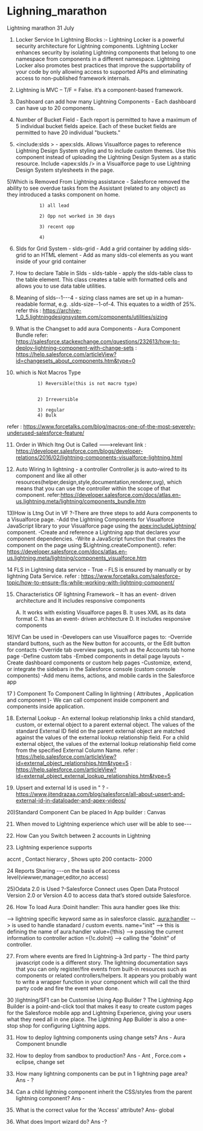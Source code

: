 # Lighning_marathon
Lightning marathon 31 July

1) Locker Service In Lightning Blocks :-
Lightning Locker is a powerful security architecture for Lightning components. Lightning Locker enhances security by isolating Lightning components that belong to one namespace from components in a different namespace. Lightning Locker also promotes best practices that improve the supportability of your code by only allowing access to supported APIs and eliminating access to non-published framework internals.

2) Lightning is MVC – T/F = False.  it’s a component-based framework.

3) Dashboard can add how many Lightning Components - Each dashboard can have up to 20 components.

4) Number of Bucket Field - Each report is permitted to have a maximum of 5 individual bucket fields apeice. Each of these bucket fields are permitted to have 20 individual "buckets."

5) <include:slds > - apex:slds. Allows Visualforce pages to reference Lightning Design System styling and to include custom themes. Use this component instead of uploading the Lightning Design System as a static resource. Include <apex:slds /> in a Visualforce page to use Lightning Design System stylesheets in the page.

5)Which is  Removed From Lightning assistance - Salesforce removed the ability to see overdue tasks from the Assistant (related to any object) as they introduced a tasks component on home. 

 

                1) all lead

                2) Opp not worked in 30 days

                3) recent opp

                4)

               

6) Slds for  Grid System - slds-grid
                         - Add a grid container by adding slds-grid to an HTML element
                         - Add as many slds-col elements as you want inside of your grid container

7) How to declare Table in Slds - slds-table
                                - apply the slds-table class to the table element. This class creates a table with formatted cells and                                     allows you to use data table utilities.

8) Meaning of slds--1---4 -  sizing class names are set up in a human-readable format, e.g. .slds-size--1-of-4. This equates to a width of 25%.
refer this : https://archive-1_0_5.lightningdesignsystem.com/components/utilities/sizing

9) What is the Changset to add aura Components -  Aura Component Bundle
refer: https://salesforce.stackexchange.com/questions/232613/how-to-deploy-lightning-component-with-change-sets
     : https://help.salesforce.com/articleView?id=changesets_about_components.htm&type=0

10) which is Not  Macros Type                

                1) Reversible(this is not macro type)


                2) Irreversible

                3) regular 
                4) Bulk

 refer : https://www.forcetalks.com/blog/macros-one-of-the-most-severely-underused-salesforce-feature/

11) Order in Which ltng Out is Called --->relevant link : https://developer.salesforce.com/blogs/developer-relations/2016/02/lightning-components-visualforce-lightning.html

12) Auto Wiring In lightning - a controller <componentName>Controller.js is auto-wired to its component and like all other resources(helper,design,style,documentation,renderer,svg), which means that you can use the controller within the scope of that component.
 refer:https://developer.salesforce.com/docs/atlas.en-us.lightning.meta/lightning/components_bundle.htm

13)How is  Ltng Out  in VF ?-There are three steps to add Aura components to a Visualforce page.
                            -Add the Lightning Components for Visualforce JavaScript library to your Visualforce page using the                                      <apex:includeLightning/> component.
                            -Create and reference a Lightning app that declares your component dependencies.
                            -Write a JavaScript function that creates the component on the page using $Lightning.createComponent().
  refer: https://developer.salesforce.com/docs/atlas.en-us.lightning.meta/lightning/components_visualforce.htm

14 FLS in Lightning data service - True
                                 - FLS is ensured by manually or by lightning Data Service. 
refer  : https://www.forcetalks.com/salesforce-topic/how-to-ensure-fls-while-working-with-lightning-component/

15) Characteristics  OF lightning Framework – It has an event- driven architecture and It includes responsive components

     A. It works with existing Visualforce pages
     B. It uses XML as its data format
     C. It has an event- driven architecture
     D. It includes responsive components


16)Vf Can be used in -Developers can use Visualforce pages to:
  -Override standard buttons, such as the New button for accounts, or the Edit button for contacts
  -Override tab overview pages, such as the Accounts tab home page
  -Define custom tabs
  -Embed components in detail page layouts
  -Create dashboard components or custom help pages
  -Customize, extend, or integrate the sidebars in the Salesforce console (custom console components)
  -Add menu items, actions, and mobile cards in the Salesforce app

17 ) Component To Component Calling  In lightning ( Attributes , Application and component )- We can call component inside component and components inside application.

18) External Lookup - An external lookup relationship links a child standard, custom, or external object to a parent external object. The values of the standard External ID field on the parent external object are matched against the values of the external lookup relationship field. For a child external object, the values of the external lookup relationship field come from the specified External Column Name.
refer : https://help.salesforce.com/articleView?id=external_object_relationships.htm&type=5
      : https://help.salesforce.com/articleView?id=external_object_external_lookup_relationships.htm&type=5

19) Upsert and external Id is used in "  ? - https://www.jitendrazaa.com/blog/salesforce/all-about-upsert-and-external-id-in-dataloader-and-apex-videos/

20)Standard Component Can be placed In App builder :  Canvas

21) When moved to Lightning experience which user will be able to see---

22) How Can you Switch between 2 accounts in Lightning

23) Lightning experience supports

accnt , Contact hierarcy , Shows upto 200 contacts- 2000

24 Reports Sharing ---on the basis of access level(viewwer,manager,editor,no access)

25)Odata 2.0 is Used ?-Salesforce Connect uses Open Data Protocol Version 2.0 or Version 4.0 to access data that’s stored outside Salesforce.

26) How To load Aura :Doinit handler:
This aura handler goes like this:

<Aura> --> lightning specific keyword same as  <apex> in salesforce classic. 
<aura:handler> --> is used to handle stanadard / custom events. 
name="init" --> this is defining the name of aura:handler
value={!this}  --> passing the current information to controller
action ={!c.doInit} --> calling the "doInit" of controller.

27) From where events are fired In Lightning-à 3rd party - 
The third party javascript code is a different story. The lightning documentation says that you can only register/fire events from built-in resources such as components or related controllers/helpers.
It appears you probably want to write a wrapper function in your component which will call the third party code and fire the event when done.


30 )lightning/SF1 can be Customise Using App Builder ?
The Lightning App Builder is a point-and-click tool that makes it easy to create custom pages for the Salesforce mobile app and Lightning Experience, giving your users what they need all in one place. The Lightning App Builder is also a one-stop shop for configuring Lightning apps.

31) How to deploy lightning components using change sets?
Ans - Aura Component bnundle

32) How to deploy from sandbox to production? 
Ans - Ant , Force.com + eclipse, change set

33) How many lightning components can be put in 1 lightning page area?
Ans - ?

34) Can a child lightning component inherit the CSS/styles from the parent lightning component?
Ans - 

35) What is the correct value for the 'Access' attribute?
Ans- global

36) What does Import wizard do?
Ans -?
